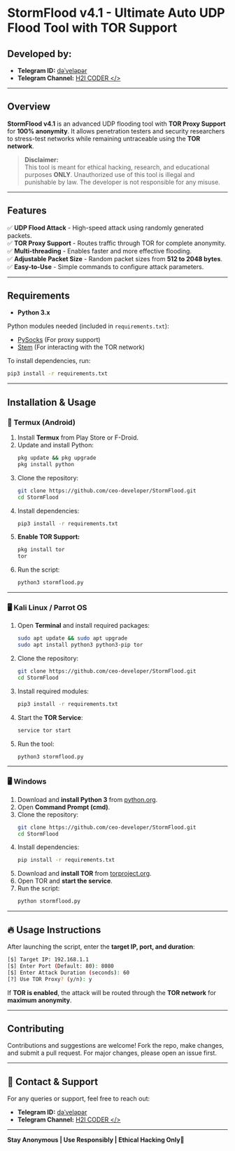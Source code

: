 # StormFlood v4.1 - Ultimate Auto UDP Flood Tool with TOR Support  

## Developed by:
- **Telegram ID:** [dəˈveləpər](https://t.me/hiden_25)  
- **Telegram Channel:** [H2I CODER </>](https://t.me/h2icoder)  

---

## Overview  

**StormFlood v4.1** is an advanced UDP flooding tool with **TOR Proxy Support** for **100% anonymity**. It allows penetration testers and security researchers to stress-test networks while remaining untraceable using the **TOR network**.  

> **Disclaimer:**  
> This tool is meant for ethical hacking, research, and educational purposes **ONLY**. Unauthorized use of this tool is illegal and punishable by law. The developer is not responsible for any misuse.  

---

## Features  

✅ **UDP Flood Attack** - High-speed attack using randomly generated packets.  
✅ **TOR Proxy Support** - Routes traffic through TOR for complete anonymity.  
✅ **Multi-threading** - Enables faster and more effective flooding.  
✅ **Adjustable Packet Size** - Random packet sizes from **512 to 2048 bytes**.  
✅ **Easy-to-Use** - Simple commands to configure attack parameters.  

---

## Requirements  

- **Python 3.x**  

Python modules needed (included in `requirements.txt`):  
- [PySocks](https://pypi.org/project/PySocks/) (For proxy support)  
- [Stem](https://stem.torproject.org/) (For interacting with the TOR network)  

To install dependencies, run:  
```bash
pip3 install -r requirements.txt
```

---

## Installation & Usage  

### 📱 Termux (Android)  
1. Install **Termux** from Play Store or F-Droid.  
2. Update and install Python:  
   ```bash
   pkg update && pkg upgrade  
   pkg install python  
   ```  
3. Clone the repository:  
   ```bash
   git clone https://github.com/ceo-developer/StormFlood.git  
   cd StormFlood
   ```  
4. Install dependencies:  
   ```bash
   pip3 install -r requirements.txt  
   ```  
5. **Enable TOR Support:**  
   ```bash
   pkg install tor  
   tor  
   ```  
6. Run the script:  
   ```bash
   python3 stormflood.py  
   ```  

---

### 🖥️ Kali Linux / Parrot OS  
1. Open **Terminal** and install required packages:  
   ```bash
   sudo apt update && sudo apt upgrade  
   sudo apt install python3 python3-pip tor  
   ```  
2. Clone the repository:  
   ```bash
   git clone https://github.com/ceo-developer/StormFlood.git
   cd StormFlood  
   ```  
3. Install required modules:  
   ```bash
   pip3 install -r requirements.txt  
   ```  
4. Start the **TOR Service**:  
   ```bash
   service tor start  
   ```  
5. Run the tool:  
   ```bash
   python3 stormflood.py  
   ```  

---

### 🖥️ Windows  
1. Download and **install Python 3** from [python.org](https://www.python.org/downloads/).  
2. Open **Command Prompt (cmd)**.  
3. Clone the repository:  
   ```bash
   git clone https://github.com/ceo-developer/StormFlood.git
   cd StormFlood
   ```  
4. Install dependencies:  
   ```bash
   pip install -r requirements.txt  
   ```  
5. Download and **install TOR** from [torproject.org](https://www.torproject.org/download/).  
6. Open TOR and **start the service**.  
7. Run the script:  
   ```bash
   python stormflood.py  
   ```  

---

## 🔥 Usage Instructions  
After launching the script, enter the **target IP, port, and duration**:  
```bash
[$] Target IP: 192.168.1.1  
[$] Enter Port (Default: 80): 8080  
[$] Enter Attack Duration (seconds): 60  
[?] Use TOR Proxy? (y/n): y  
```  
If **TOR is enabled**, the attack will be routed through the **TOR network** for **maximum anonymity**.  

---

## Contributing  
Contributions and suggestions are welcome! Fork the repo, make changes, and submit a pull request. For major changes, please open an issue first.  

---

## 📢 Contact & Support  
For any queries or support, feel free to reach out:  
- **Telegram ID:** [dəˈveləpər](https://t.me/hiden_25)  
- **Telegram Channel:** [H2I CODER </>](https://t.me/h2icoder)  

---

**Stay Anonymous | Use Responsibly | Ethical Hacking Only**🚀
